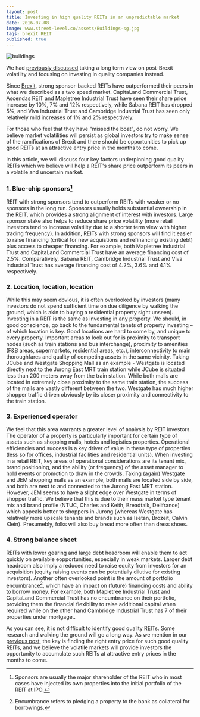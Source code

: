 ```yaml
---
layout: post
title: Investing in high quality REITs in an unpredictable market
date: 2016-07-08
image: www.street-level.co/assets/Buildings-sg.jpg
tags: brexit REIT
published: true
---
```

![buildings](http://www.street-level.co/assets/Buildings-sg.jpg)

We had [previously discussed]({{site.url}}/2016/07/01/short-pain-long-opportunities.html) taking a long term view on post-Brexit volatility and focusing on investing in quality companies instead.

Since [Brexit](https://en.wikipedia.org/wiki/United_Kingdom_withdrawal_from_the_European_Union), strong sponsor-backed REITs have outperformed their peers in what we described as a two speed market. CapitaLand Commercial Trust, Ascendas REIT and Mapletree Industrial Trust have seen their share price increase by 10%, 7% and 12% respectively, while Sabana REIT has dropped 5%, and Viva Industrial Trust and Cambridge Industrial Trust has seen only relatively mild increases of 1% and 2% respectively.<!--more-->

For those who feel that they have "missed the boat", do not worry. We believe market volatilities will persist as global investors try to make sense of the ramifications of Brexit and there should be opportunities to pick up good REITs at an attractive entry price in the months to come.

In this article, we will discuss four key factors underpinning good quality REITs which we believe will help a REIT's share price outperform its peers in a volatile and uncertain market.

### 1. Blue-chip sponsors[^1]
REIT with strong sponsors tend to outperform REITs with weaker or no sponsors in the long run. Sponsors usually holds substantial ownership in the REIT, which provides a strong alignment of interest with investors. Large sponsor stake also helps to reduce share price volatility (more retail investors tend to increase volatility due to a shorter term view with higher trading frequency). In addition, REITs with strong sponsors will find it easier to raise financing (critical for new acquistions and refinancing existing debt) plus access to cheaper financing. For example, both Mapletree Industrial Trust and CapitaLand Commercial Trust have an average financing cost of 2.5%. Comparatively, Sabana REIT, Cambridge Industrial Trust and Viva Industrial Trust has average financing cost of 4.2%, 3.6% and 4.1% respectively.

### 2. Location, location, location
While this may seem obvious, it is often overlooked by investors (many investors do not spend sufficient time on due diligence by walking the ground, which is akin to buying a residential property sight unseen). Investing in a REIT is the same as investing in any property. We should, in good conscience, go back to the fundamental tenets of property investing – of which location is key. Good locations are hard to come by, and unique to every property. Important areas to look out for is proximity to transport nodes (such as train stations and bus interchange), proximity to amenities (F&B areas, supermarkets, residential areas, etc.), interconnectivity to main thoroughfares and quality of competing assets in the same vicinity. Taking JCube and Westgate Shopping Mall as an example - Westgate is located directly next to the Jurong East MRT train station while JCube is situated less than 200 meters away from the train station. While both malls are located in extremely close proximity to the same train station, the success of the malls are vastly different between the two. Westgate has much higher shopper traffic driven obviously by its closer proximity and connectivity to the train station. 

### 3. Experienced operator
We feel that this area warrants a greater level of analysis by REIT investors. The operator of a property is particularly important for certain type of assets such as shopping malls, hotels and logistics properties. Operational efficiencies and success is a key driver of value in these type of properties (less so for offices, industrial facilities and residential units). When investing in a retail REIT, key areas of operational considerations are its tenant mix, brand positioning, and the ability (or frequency) of the asset manager to hold events or promotion to draw in the crowds. Taking (again) Westgate and JEM shopping malls as an example, both malls are located side by side, and both are next to and connected to the Jurong East MRT station. However, JEM seems to have a slight edge over Westgate in terms of shopper traffic. We believe that this is due to their mass market type tenant mix and brand profile (NTUC, Charles and Keith, Breadtalk, Delifrance) which appeals better to shoppers in Jurong (whereas Westgate has relatively more upscale tenants and brands such as Isetan, Brozeit, Calvin Klein). Presumebly, folks will also buy bread more often than dress shoes.

### 4. Strong balance sheet
REITs with lower gearing and large debt headroom will enable them to act quickly on available eopportunities, especially in weak markets. Larger debt headroom also imply a reduced need to raise equity from investors for an acquisition (equity raising events can be potentially dilutive for existing investors). Another often overlooked point is the amount of portfolio encumbrance[^2], which have an impact on (future) financing costs and ability to borrow money. For example, both Mapletree Industrial Trust and CapitaLand Commercial Trust has no encumbrance on their portfolio, providing them the financial flexibility to raise additional capital when required while on the other hand Cambridge Industrial Trust has 7 of their properties under mortgage..

As you can see, it is not difficult to identify good quality REITs. Some research and walking the ground will go a long way. As we mention in our [previous post]({{site.url}}/2016/07/01/short-pain-long-opportunities.html), the key is finding the right entry price for such good quality REITs, and we believe the volatile markets will provide investors the opportunity to accumulate such REITs at attractive entry prices in the months to come.

[^1]:Sponsors are usually the major shareholder of the REIT who in most cases have injected its own properties into the initial portfolio of the REIT at IPO.
[^2]:Encumbrance refers to pledging a property to the bank as collateral for borrowings.
